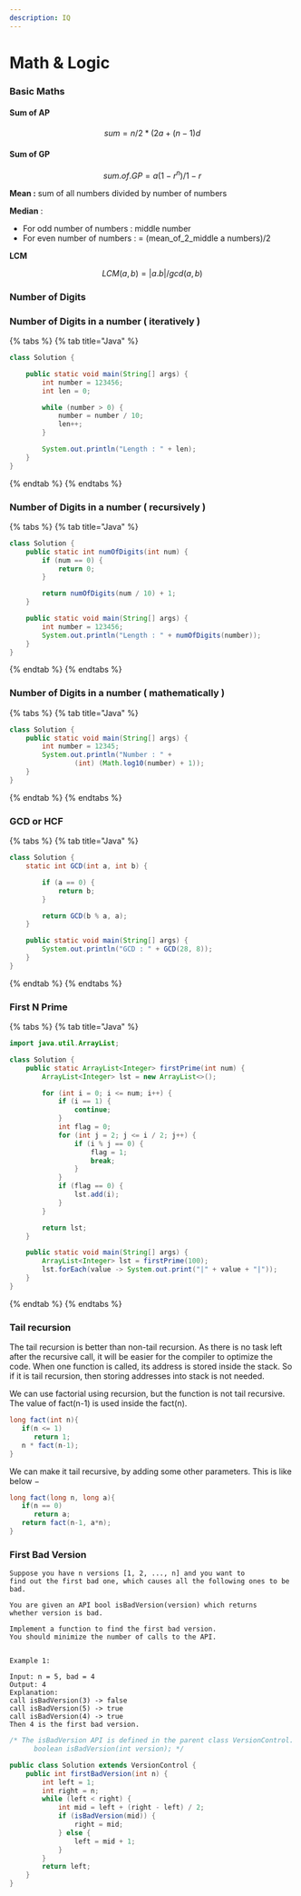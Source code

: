 ```yaml
---
description: IQ
---
```


# Math & Logic

### Basic Maths

#### Sum of AP

$$
sum = n/2*(2a+(n-1)d
$$

#### Sum of GP

$$
sum.of.GP = a(1-r^n)/1-r
$$

**Mean :** sum of all numbers divided by number of numbers

**Median** :

* For odd number of numbers : middle number&#x20;
* For even number of numbers : = (mean\_of\_2\_middle a numbers)/2

**LCM**

$$
LCM (a,b) = |a.b|/gcd(a,b)
$$



### Number of Digits

### Number of Digits in a number ( iteratively )

{% tabs %}
{% tab title="Java" %}
```java
class Solution {

	public static void main(String[] args) {
		int number = 123456;
		int len = 0;

		while (number > 0) {
			number = number / 10;
			len++;
		}

		System.out.println("Length : " + len);
	}
}
```
{% endtab %}
{% endtabs %}

### Number of Digits in a number ( recursively )

{% tabs %}
{% tab title="Java" %}
```java
class Solution {
	public static int numOfDigits(int num) {
		if (num == 0) {
			return 0;
		}

		return numOfDigits(num / 10) + 1;
	}

	public static void main(String[] args) {
		int number = 123456;
		System.out.println("Length : " + numOfDigits(number));
	}
}
```
{% endtab %}
{% endtabs %}

### Number of Digits in a number ( mathematically )

{% tabs %}
{% tab title="Java" %}
```java
class Solution {
	public static void main(String[] args) {
		int number = 12345;
		System.out.println("Number : " +
				(int) (Math.log10(number) + 1));
	}
}
```
{% endtab %}
{% endtabs %}

### GCD or HCF

{% tabs %}
{% tab title="Java" %}
```java
class Solution {
	static int GCD(int a, int b) {

		if (a == 0) {
			return b;
		}

		return GCD(b % a, a);
	}

	public static void main(String[] args) {
		System.out.println("GCD : " + GCD(28, 8));
	}
}
```
{% endtab %}
{% endtabs %}

### First N Prime

{% tabs %}
{% tab title="Java" %}
```java
import java.util.ArrayList;

class Solution {
	public static ArrayList<Integer> firstPrime(int num) {
		ArrayList<Integer> lst = new ArrayList<>();

		for (int i = 0; i <= num; i++) {
			if (i == 1) {
				continue;
			}
			int flag = 0;
			for (int j = 2; j <= i / 2; j++) {
				if (i % j == 0) {
					flag = 1;
					break;
				}
			}
			if (flag == 0) {
				lst.add(i);
			}
		}

		return lst;
	}

	public static void main(String[] args) {
		ArrayList<Integer> lst = firstPrime(100);
		lst.forEach(value -> System.out.print("|" + value + "|"));
	}
}
```
{% endtab %}
{% endtabs %}

### Tail recursion

The tail recursion is better than non-tail recursion. As there is no task left after the recursive call, it will be easier for the compiler to optimize the code. When one function is called, its address is stored inside the stack. So if it is tail recursion, then storing addresses into stack is not needed.

We can use factorial using recursion, but the function is not tail recursive. The value of fact(n-1) is used inside the fact(n).

```java
long fact(int n){
   if(n <= 1)
      return 1;
   n * fact(n-1);
}
```

We can make it tail recursive, by adding some other parameters. This is like below −

```java
long fact(long n, long a){
   if(n == 0)
      return a;
   return fact(n-1, a*n);
}
```



### First Bad Version

```
Suppose you have n versions [1, 2, ..., n] and you want to 
find out the first bad one, which causes all the following ones to be bad.

You are given an API bool isBadVersion(version) which returns 
whether version is bad. 

Implement a function to find the first bad version. 
You should minimize the number of calls to the API.

 
Example 1:

Input: n = 5, bad = 4
Output: 4
Explanation:
call isBadVersion(3) -> false
call isBadVersion(5) -> true
call isBadVersion(4) -> true
Then 4 is the first bad version.
```

```java
/* The isBadVersion API is defined in the parent class VersionControl.
      boolean isBadVersion(int version); */

public class Solution extends VersionControl {
	public int firstBadVersion(int n) {
		int left = 1;
		int right = n;
		while (left < right) {
			int mid = left + (right - left) / 2;
			if (isBadVersion(mid)) {
				right = mid;
			} else {
				left = mid + 1;
			}
		}
		return left;
	}
}
```

